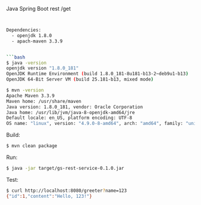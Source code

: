 
Java Spring Boot rest /get
```bash


Dependencies:
  - openjdk 1.8.0
  - apach-maven 3.3.9


```bash
$ java -version
openjdk version "1.8.0_181"
OpenJDK Runtime Environment (build 1.8.0_181-8u181-b13-2~deb9u1-b13)
OpenJDK 64-Bit Server VM (build 25.181-b13, mixed mode)

$ mvn -version
Apache Maven 3.3.9
Maven home: /usr/share/maven
Java version: 1.8.0_181, vendor: Oracle Corporation
Java home: /usr/lib/jvm/java-8-openjdk-amd64/jre
Default locale: en_US, platform encoding: UTF-8
OS name: "linux", version: "4.9.0-8-amd64", arch: "amd64", family: "unix"
```

Build:
```bash
$ mvn clean package
```

Run:
```bash
$ java -jar target/gs-rest-service-0.1.0.jar
```

Test:
```bash
$ curl http://localhost:8080/greeter?name=123
{"id":1,"content":"Hello, 123!"}
```
